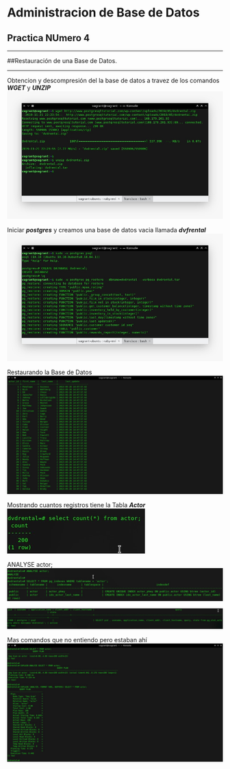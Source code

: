 # Administracion de Base de Datos 

## Practica NUmero 4
---
##Restauración de una Base de Datos.

---

Obtencion y descompresión del la base de datos a travez de los comandos ***WGET*** y ***UNZIP***
![wget, unzip](images/1.jpeg)

Iniciar ***postgres*** y creamos una base de datos vacia llamada ***dvfrental***
![wget, unzip](images/2.jpeg)

Restaurando la Base de Datos
![wget, unzip](images/3.jpeg)

Mostrando cuantos registros tiene la Tabla ***Actor***
![wget, unzip](images/4.jpeg)

ANALYSE actor; 
![wget, unzip](images/5.jpeg)


![wget, unzip](images/6.jpeg)

Mas comandos que no entiendo pero estaban ahí
![wget, unzip](images/7.jpeg)
